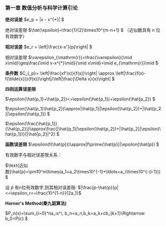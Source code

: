 ### **第一章 数值分析与科学计算引论**

**绝对误差** $e_p = |x - x^{*}| $ 

绝对误差限 $\hat{\epsilon}=\frac{1}{2}\times10^{m-n+1} $ （近似数具有 n 位有效数字）

**相对误差** $e_r = \left|\frac{x-x'}{p}\right| $

相对误差限 $\varepsilon_{\mathrm{r}}=\frac{\varepsilon}{\mid x\mid}\geq\frac{\mid x-x^{*}\mid}{\mid x\mid}=\mid e_{\mathrm{r}}\mid $

**条件数** $C_{_p}= \left|\frac{xf'(x)}{f(x)}\right| \approx \left|\frac{f(x)-f(\tilde{x})}{f(x)}\right|/\left|\frac{\Delta x}{x}\right| $

**四则运算误差限**

$\epsilon(\hat{p_1}+\hat{p_2})<=\epsilon(\hat{p_1})+\epsilon(\hat{p_2}) $

$\epsilon(\hat{p_1}\hat{p_2})\approx|\hat{p_1}|\epsilon(\hat{p_2})+|\hat{p_2}|\epsilon(\hat{p_1}) $

$\epsilon(\frac{\hat{p_1}}{\hat{p_2}})\approx\frac{|\hat{p_1}|\epsilon(\hat{p_2})+|\hat{p_2}|\epsilon(\hat{p_1})}{|\hat{p_2}|^2} $

**函数误差限** $\epsilon(f(\hat{p}))\approx|f\prime(\hat{p})|\epsilon(\hat{p}) $

有效数字与相对误差限关系：

$\text{近似数}\hat{p}=\pm10^m\times(a_1+a_2\times10^{-1}+\ldots+a_i\times10^{-(i-1)}) $

设 $\hat{p}$ 有n位有效数字,则其相对误差限: $|\frac{p-\hat{p}}p|<=\epsilon_r<=\frac{10^{1-n}}{2a_1}$

**Horner's Method(秦九韶算法)**

$P_n(x)=\sum_{i=0}^na_ix^i, b_n=a_n,b_k=a_k+cb_{k+1}\Rightarrow b_0=P(c) $